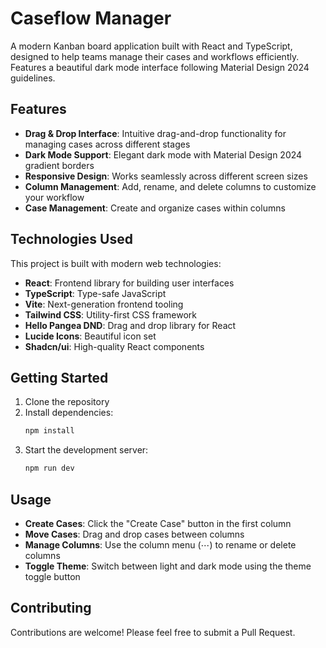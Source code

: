 # Caseflow Manager

A modern Kanban board application built with React and TypeScript, designed to help teams manage their cases and workflows efficiently. Features a beautiful dark mode interface following Material Design 2024 guidelines.

## Features

- **Drag & Drop Interface**: Intuitive drag-and-drop functionality for managing cases across different stages
- **Dark Mode Support**: Elegant dark mode with Material Design 2024 gradient borders
- **Responsive Design**: Works seamlessly across different screen sizes
- **Column Management**: Add, rename, and delete columns to customize your workflow
- **Case Management**: Create and organize cases within columns

## Technologies Used

This project is built with modern web technologies:
- **React**: Frontend library for building user interfaces
- **TypeScript**: Type-safe JavaScript
- **Vite**: Next-generation frontend tooling
- **Tailwind CSS**: Utility-first CSS framework
- **Hello Pangea DND**: Drag and drop library for React
- **Lucide Icons**: Beautiful icon set
- **Shadcn/ui**: High-quality React components

## Getting Started

1. Clone the repository
2. Install dependencies:
   ```bash
   npm install
   ```
3. Start the development server:
   ```bash
   npm run dev
   ```

## Usage

- **Create Cases**: Click the "Create Case" button in the first column
- **Move Cases**: Drag and drop cases between columns
- **Manage Columns**: Use the column menu (⋯) to rename or delete columns
- **Toggle Theme**: Switch between light and dark mode using the theme toggle button

## Contributing

Contributions are welcome! Please feel free to submit a Pull Request.